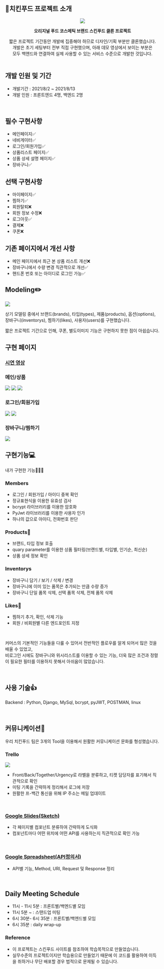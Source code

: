 ## 🍗치킨푸드 프로젝트 소개
<div align=center><img src="https://i.ibb.co/3vH3Qrm/chickenfood-logo-2.png"></div>

**<div align=center> 오리지널 푸드 코스메틱 브랜드 스킨푸드 클론 프로젝트</div>**
<div align=center> 짧은 프로젝트 기간동안 개발에 집중해야 하므로 디자인/기획 부분만 클론했습니다.<br>
개발은 초기 세팅부터 전부 직접 구현했으며, 아래 데모 영상에서 보이는 부분은<br>
모두 백앤드와 연결하여 실제 사용할 수 있는 서비스 수준으로 개발한 것입니다.<br></div>

<br>

## 개발 인원 및 기간

- 개발기간 : 2021/8/2 ~ 2021/8/13
- 개발 인원 : 프론트엔드 4명, 백엔드 2명

<br>

## 필수 구현사항
- 메인페이지✅
- 네비게이터✅
- 로그인/회원가입✅
- 상품리스트 페이지✅
- 상품 상세 설명 페이지✅
- 장바구니✅


## 선택 구현사항
- 마이페이지✅
- 찜하기✅
- 회원탈퇴❌
- 회원 정보 수정❌
- 로그아웃✅
- 결제❌
- 쿠폰❌

## 기존 페이지에서 개선 사항
- 메인 페이지에서 최근 본 상품 리스트 개선❌
- 장바구니에서 수량 변경 직관적으로 개선✅
- 핸드폰 번호 또는 아이디로 로그인 가능✅

## Modeling✏️
![](https://i.ibb.co/vdvZtj1/2021-08-13-6-05-44.png)

상기 모델링 중에서 브랜드(brands), 타입(types), 제품(products), 옵션(options),<br>
장바구니(inventorys), 찜하기(likes), 사용자(users)를 구현했습니다.

짧은 프로젝트 기간으로 인해, 쿠폰, 별도이미지 기능은 구현하지 못한 점이 아쉽습니다.

## 구현 페이지

### [시연 영상](https://www.youtube.com/watch?v=mMQE_7ZBouc)

### 메인/상품
![](https://i.ibb.co/b7Zz4Zc/2.gif)
![](https://i.ibb.co/zxs3VJy/image.gif)
![](https://i.ibb.co/JKqMtx9/image.gif)

### 로그인/회원가입
![](https://i.ibb.co/VSfcNNf/image.gif)
![](https://i.ibb.co/HHmS9zw/image.gif)

### 장바구니/찜하기
![](https://i.ibb.co/bv9BGq9/image.gif)

## **구현기능💻**

내가 구현한 기능💁🏼‍♂️

### **Members**

- 로그인 / 회원가입 / 아이디 중복 확인
- 정규표현식을 이용한 유효성 검사
- bcrypt 라이브러리를 이용한 암호화
- PyJwt 라이브러리를 이용한 사용자 인가
- 하나의 값으로 아이디, 전화번호 판단

### **Products**💁

- 브랜드, 타입 정보 호출
- quary parameter를 이용한 상품 필터링(브랜드별, 타입별, 인기순, 최신순)
- 상품 상세 정보 확인

### **Inventorys**

- 장바구니 담기 / 보기 / 삭제 / 변경
- 장바구니에 이미 있는 품목은 추가되는 만큼 수량 증가
- 장바구니 단일 품목 삭제, 선택 품목 삭제, 전체 품목 삭제

### **Likes**💁

- 찜하기 추가, 확인, 삭제 기능
- 회원 / 비회원별 다른 엔드포인트 지정

<br>
              
커머스의 기본적인 기능들을 다룰 수 있어서 전반적인 플로우를 알게 되어서 많은 것을 배울 수 있었고,<br>
비로그인 시에도 장바구니와 위시리스트를 이용할 수 있는 기능, 더욱 많은 조건과 정렬이 필요한 필터를 이용하지 못해서 아쉬움이 많았습니다.

<br>

## **사용 기술👍**

Backend : Python, Django, MySql, bcrypt, pyJWT, POSTMAN, linux


<br>

## **커뮤니케이션🤝**
우리 치킨푸드 팀은 3개의 Tool을 이용해서 원활한 커뮤니케이션 문화를 형성했습니다.
<br>

### Trello
![](https://i.ibb.co/NFXB0Fk/2021-08-13-6-18-57.png)

- Front/Back/Together/Urgency로 라벨을 분류하고, 티켓 담당자를 표기해서 직관적으로 확인
- 미팅 기록을 간략하게 정리해서 로그에 저장
- 원활한 프-백간 통신을 위해 IP 주소는 메일 업데이트

<br>

### [Google Slides(Sketch)](https://docs.google.com/presentation/d/1rFAAUbpBN3LFsGWKH9x7yeRiELLk9Oc73x-uMjkLBgU/edit#slide=id.ge7965d3393_1_41)

- 각 페이지별 컴포넌트 분류하여 간략하게 도식화
- 컴포넌트마다 어떤 위치에 어떤 API를 사용하는지 직관적으로 확인 가능

<br>

### [Google Spreadsheet(API정의서)](https://docs.google.com/spreadsheets/d/1wxZXsXDVgNXm-ydtbAfFVf14YDt2or09lRiM9pgLmP4/edit#gid=0)

- API별 기능, Method, URI, Request 및 Response 정리
<br>

## Daily Meeting Schedule
- 11시 - 11시 5분 : 프론트별/백엔드별 모임
- 11시 5분 ~ : 스탠드업 미팅
- 6시 30분- 6시 35분 : 프론트별/백엔드별 모임
- 6시 35분 : daily wrap-up

### Reference

- 이 프로젝트는 스킨푸드 사이트를 참조하여 학습목적으로 만들었습니다.
- 실무수준의 프로젝트이지만 학습용으로 만들었기 때문에 이 코드를 활용하여 이득을 취하거나 무단 배포할 경우 법적으로 문제될 수 있습니다.
